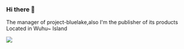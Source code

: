 ### Hi there 👋
The manager of project-bluelake,also I'm the publisher of its products
Located in Wuhu~ Island

![](https://github-readme-stats.vercel.app/api?username=happyeggchen&show_icons=true&theme=dracula)
